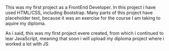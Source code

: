 This was my first project as a FrontEnd Developer.
In this project i have used HTML/CSS, including Bootstrap.
Many parts of this project have placeholder text, because it was an exercise for the course I am taking to aquire my diploma.


As i said, this was my first project evere created, from which i continued to lear JavaScript, meaning that soon i will upload my diploma project where i worked a lot with JS

